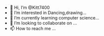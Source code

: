 - 👋 Hi, I’m @Kitt7400
- 👀 I’m interested in Dancing,drawing...
- 🌱 I’m currently learning computer science...
- 💞️ I’m looking to collaborate on ...
- 📫 How to reach me ...

<!---
Kitt7400/Kitt7400 is a ✨ special ✨ repository because its `README.md` (this file) appears on your GitHub profile.
You can click the Preview link to take a look at your changes.
--->
